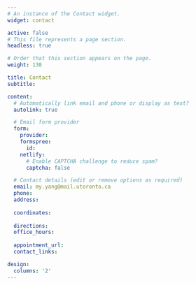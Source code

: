 ```yaml
---
# An instance of the Contact widget.
widget: contact

active: false
# This file represents a page section.
headless: true

# Order that this section appears on the page.
weight: 130

title: Contact
subtitle:

content:
  # Automatically link email and phone or display as text?
  autolink: true

  # Email form provider
  form:
    provider: 
    formspree:
      id:
    netlify:
      # Enable CAPTCHA challenge to reduce spam?
      captcha: false

  # Contact details (edit or remove options as required)
  email: my.yang@mail.utoronto.ca
  phone: 
  address:
    
  coordinates:
    
  directions: 
  office_hours:
   
  appointment_url: 
  contact_links:

design:
  columns: '2'
---
```

